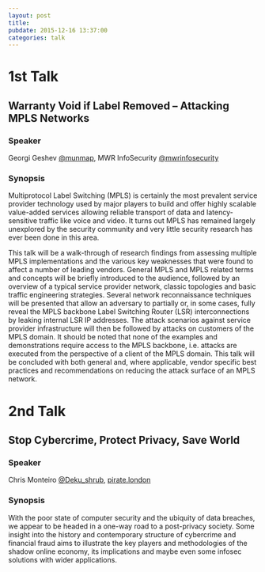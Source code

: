 ```yaml
---
layout: post
title: 
pubdate: 2015-12-16 13:37:00
categories: talk
---
```


# 1st Talk

## Warranty Void if Label Removed – Attacking MPLS Networks

### Speaker

Georgi Geshev [@munmap](https://twitter.com/munmap), MWR InfoSecurity [@mwrinfosecurity](https://twitter.com/mwrinfosecurity)

### Synopsis

Multiprotocol Label Switching (MPLS) is certainly the most
prevalent service provider technology used by major players
to build and offer highly scalable value-added services
allowing reliable transport of data and latency-sensitive
traffic like voice and video. It turns out MPLS has remained
largely unexplored by the security community and very little
security research has ever been done in this area.

This talk will be a walk-through of research findings from
assessing multiple MPLS implementations and the various key
weaknesses that were found to affect a number of leading
vendors. General MPLS and MPLS related terms and concepts
will be briefly introduced to the audience, followed by an
overview of a typical service provider network, classic
topologies and basic traffic engineering strategies.
Several network reconnaissance techniques will be presented
that allow an adversary to partially or, in some cases,
fully reveal the MPLS backbone Label Switching Router (LSR)
interconnections by leaking internal LSR IP addresses. The
attack scenarios against service provider infrastructure
will then be followed by attacks on customers of the MPLS
domain. It should be noted that none of the examples and
demonstrations require access to the MPLS backbone, i.e.
attacks are executed from the perspective of a client of
the MPLS domain. This talk will be concluded with both
general and, where applicable, vendor specific best
practices and recommendations on reducing the attack
surface of an MPLS network.

# 2nd Talk

## Stop Cybercrime, Protect Privacy, Save World

### Speaker

Chris Monteiro [@Deku_shrub](https://twitter.com/Deku_shrub), [pirate.london](http://pirate.london)

### Synopsis

With the poor state of computer security and the ubiquity of data breaches,
we appear to be headed in a one-way road to a post-privacy society. Some insight
into the history and contemporary structure of cybercrime and financial fraud aims
to illustrate the key players and methodologies of the shadow online economy, its
implications and maybe even some infosec solutions with wider applications.
